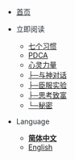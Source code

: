 - [<font color=#272F32>首页</font>](/zh-cn/README.md)

- <font color=#272F32>立即阅读</font>
	- [ 七个习惯 ](/zh-cn/7habit.md)
	- [ PDCA ](/zh-cn/pdca.md)
	- [ 心灵力量 ](/zh-cn/power.md)
	- [ ├─与神对话 ](/zh-cn/power_talking.md)
	- [ ├─臣服实验 ](/zh-cn/power_submissioin.md)
	- [ ├─思考致富 ](/zh-cn/power_thinking.md)
	- [ └─秘密 ](/zh-cn/power_secret.md)

- <font color=#272F32>Language</font>
    - [**简体中文**](/zh-cn/)
    - [English](/en-us/)
